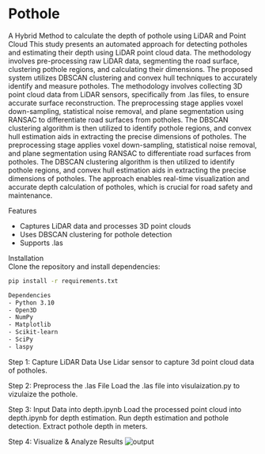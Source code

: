 # Pothole
A Hybrid Method to calculate the depth of pothole using LiDAR and Point Cloud
This study presents an automated approach for
detecting potholes and estimating their depth using LiDAR point
cloud data. The methodology involves pre-processing raw LiDAR
data, segmenting the road surface, clustering pothole regions, and
calculating their dimensions. The proposed system utilizes
DBSCAN clustering and convex hull techniques to accurately
identify and measure potholes. The methodology involves
collecting 3D point cloud data from LiDAR sensors, specifically
from .las files, to ensure accurate surface reconstruction. The preprocessing stage applies voxel down-sampling, statistical noise
removal, and plane segmentation using RANSAC to differentiate
road surfaces from potholes. The DBSCAN clustering algorithm is
then utilized to identify pothole regions, and convex hull estimation
aids in extracting the precise dimensions of potholes. The preprocessing stage applies voxel down-sampling, statistical noise
removal, and plane segmentation using RANSAC to differentiate
road surfaces from potholes. The DBSCAN clustering algorithm is
then utilized to identify pothole regions, and convex hull estimation
aids in extracting the precise dimensions of potholes. The approach
enables real-time visualization and accurate depth calculation of
potholes, which is crucial for road safety and maintenance.

Features
- Captures LiDAR data and processes 3D point clouds
- Uses DBSCAN clustering for pothole detection
- Supports .las

Installation  
Clone the repository and install dependencies:  

```bash
pip install -r requirements.txt

Dependencies  
- Python 3.10
- Open3D  
- NumPy  
- Matplotlib  
- Scikit-learn  
- SciPy  
- laspy
```
Step 1: Capture LiDAR Data
Use Lidar sensor to capture 3d point cloud data of potholes.

Step 2: Preprocess the .las File
Load the .las file into visulaization.py to vizulaize the pothole.

Step 3: Input Data into depth.ipynb
Load the processed point cloud into depth.ipynb for depth estimation.
Run depth estimation and pothole detection.
Extract pothole depth in meters.

Step 4: Visualize & Analyze Results
![output](https://github.com/user-attachments/assets/9a769c5a-b9e6-4370-b07b-c2786fc2b67a)
